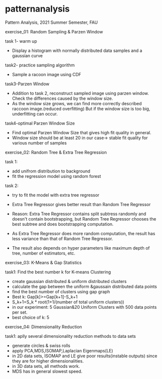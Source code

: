 # patternanalysis
Pattern Analysis, 2021 Summer Semester, FAU



exercise_01: Random Sampling & Parzen Window

task 1- warm up
- Display a histogram with normally distributed data samples and a gaussian curve

task2- practice sampling algorithm
- Sample a racoon image using CDF

task3-Parzen Window
- Addition to task 2, reconstruct sampled image using parzen window. Check the differences caused by the window size.
- As the window size grows, we can find more correctly described raccoon image.(reduced overfitting) But if the window size is too big, underfitting can occur. 

task4-optimal Parzen Window Size
- Find optimal Parzen Window Size that gives high fit quality in general.
- Window size should be at least 20 in our case-> stable fit quality for various number of samples




exercise_02: Random Tree & Extra Tree Regression

task 1:
- add unifrom distribution to background
- fit the regression model using random forest

task 2:
- try to fit the model with extra tree regressor

- Extra Tree Regressor gives better result than Random Tree Regressor
- Reason: Extra Tree Regressor contains split subtress randomly and doesn't contain bootstrapping, but Random Tree Regressor chooses the best subtree and does bootstrapping computation. 
- As Extra Tree Regressor does more random computation, the result has less variance than that of Random Tree Regressor.
- The result also depends on hyper parameters like maximum depth of tree, number of estimators, etc.



exercise_03: K-Means & Gap Statistics

task1: Find the best number k for K-means Clustering
- create gaussian distributed & uniform distributed clusters
- calculate the gap between the uniform &gaussain distributed data points
- find the best number of clusters using gap graph
- Best k: Gap[k]>=Gap[k+1]-S_k+1
- S_k+1=S_k * root(1+1/(number of total uniform clusters))
- in our experiment: 5 Gaussian&20 Uniform Clusters with 500 data points per set. 
- best choice of k: 5


exercise_04: Dimensionality Reduction

task1: aplly several dimensionality reduction methods to data sets
- generate circles & swiss rolls
- apply PCA,MDS,ISOMAP,Laplacian Eigenmaps(LE)
- in 2D data sets, ISOMAP and LE give poor results(instable outputs) since they are for higher dimensionalities.
- in 3D data sets, all methods work.
- MDS has in general slowest speed.
